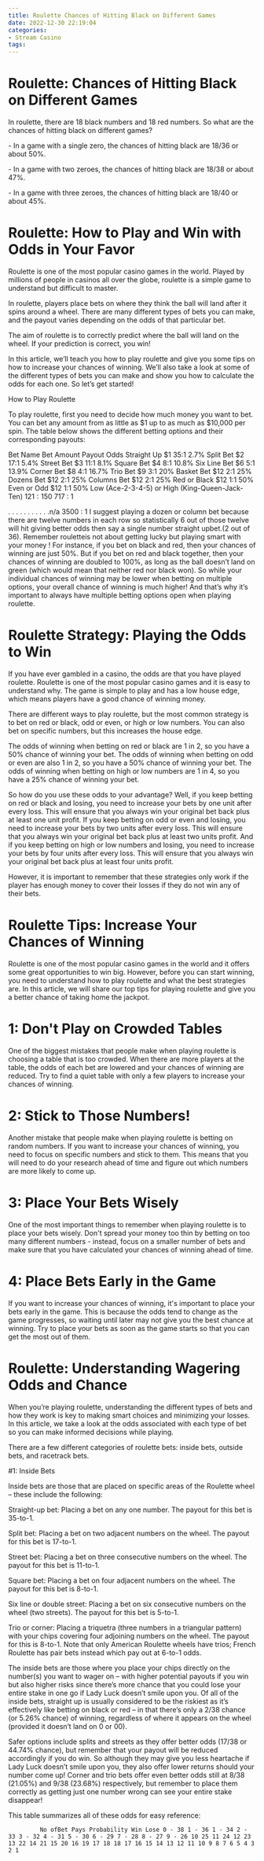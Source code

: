 ```yaml
---
title: Roulette Chances of Hitting Black on Different Games
date: 2022-12-30 22:19:04
categories:
- Stream Casino
tags:
---
```



#  Roulette: Chances of Hitting Black on Different Games

In roulette, there are 18 black numbers and 18 red numbers. So what are the chances of hitting black on different games?

\- In a game with a single zero, the chances of hitting black are 18/36 or about 50%.

\- In a game with two zeroes, the chances of hitting black are 18/38 or about 47%.

\- In a game with three zeroes, the chances of hitting black are 18/40 or about 45%.

#  Roulette: How to Play and Win with Odds in Your Favor

Roulette is one of the most popular casino games in the world. Played by millions of people in casinos all over the globe, roulette is a simple game to understand but difficult to master.

In roulette, players place bets on where they think the ball will land after it spins around a wheel. There are many different types of bets you can make, and the payout varies depending on the odds of that particular bet.

The aim of roulette is to correctly predict where the ball will land on the wheel. If your prediction is correct, you win!

In this article, we’ll teach you how to play roulette and give you some tips on how to increase your chances of winning. We’ll also take a look at some of the different types of bets you can make and show you how to calculate the odds for each one. So let’s get started!

How to Play Roulette

To play roulette, first you need to decide how much money you want to bet. You can bet any amount from as little as $1 up to as much as $10,000 per spin. The table below shows the different betting options and their corresponding payouts:

Bet Name Bet Amount Payout Odds Straight Up $1 35:1 2.7% Split Bet $2 17:1 5.4% Street Bet $3 11:1 8.1% Square Bet $4 8:1 10.8% Six Line Bet $6 5:1 13.9% Corner Bet $8 4:1 16.7% Trio Bet $9 3:1 20% Basket Bet $12 2:1 25% Dozens Bet $12 2:1 25% Columns Bet $12 2:1 25% Red or Black $12 1:1 50% Even or Odd $12 1:1 50% Low (Ace-2-3-4-5) or High (King-Queen-Jack-Ten) $12 1:1 50% First Four (number 0-3-6-9) or Second Four (number 12-15-18-21) n/a 24$ 717 : 1































 . . . . . . . . . . .n/a 3500 : 1
I suggest playing a dozen or column bet because there are twelve numbers in each row so statistically 6 out of those twelve will hit giving better odds then say a single number straight upbet.(2 out of 36). Remember rouletteis not about getting lucky but playing smart with your money !
For instance, if you bet on black and red, then your chances of winning are just 50%. But if you bet on red and black together, then your chances of winning are doubled to 100%, as long as the ball doesn’t land on green (which would mean that neither red nor black won).  So while your individual chances of winning may be lower when betting on multiple options, your overall chance of winning is much higher! And that’s why it’s important to always have multiple betting options open when playing roulette.

#  Roulette Strategy: Playing the Odds to Win

If you have ever gambled in a casino, the odds are that you have played roulette. Roulette is one of the most popular casino games and it is easy to understand why. The game is simple to play and has a low house edge, which means players have a good chance of winning money.

There are different ways to play roulette, but the most common strategy is to bet on red or black, odd or even, or high or low numbers. You can also bet on specific numbers, but this increases the house edge.

The odds of winning when betting on red or black are 1 in 2, so you have a 50% chance of winning your bet. The odds of winning when betting on odd or even are also 1 in 2, so you have a 50% chance of winning your bet. The odds of winning when betting on high or low numbers are 1 in 4, so you have a 25% chance of winning your bet.

So how do you use these odds to your advantage? Well, if you keep betting on red or black and losing, you need to increase your bets by one unit after every loss. This will ensure that you always win your original bet back plus at least one unit profit. If you keep betting on odd or even and losing, you need to increase your bets by two units after every loss. This will ensure that you always win your original bet back plus at least two units profit. And if you keep betting on high or low numbers and losing, you need to increase your bets by four units after every loss. This will ensure that you always win your original bet back plus at least four units profit.

However, it is important to remember that these strategies only work if the player has enough money to cover their losses if they do not win any of their bets.

#  Roulette Tips: Increase Your Chances of Winning

 Roulette is one of the most popular casino games in the world and it offers some great opportunities to win big. However, before you can start winning, you need to understand how to play roulette and what the best strategies are. In this article, we will share our top tips for playing roulette and give you a better chance of taking home the jackpot.

# 1: Don't Play on Crowded Tables

One of the biggest mistakes that people make when playing roulette is choosing a table that is too crowded. When there are more players at the table, the odds of each bet are lowered and your chances of winning are reduced. Try to find a quiet table with only a few players to increase your chances of winning.

# 2: Stick to Those Numbers!

Another mistake that people make when playing roulette is betting on random numbers. If you want to increase your chances of winning, you need to focus on specific numbers and stick to them. This means that you will need to do your research ahead of time and figure out which numbers are more likely to come up.

# 3: Place Your Bets Wisely

One of the most important things to remember when playing roulette is to place your bets wisely. Don't spread your money too thin by betting on too many different numbers - instead, focus on a smaller number of bets and make sure that you have calculated your chances of winning ahead of time.

# 4: Place Bets Early in the Game

If you want to increase your chances of winning, it's important to place your bets early in the game. This is because the odds tend to change as the game progresses, so waiting until later may not give you the best chance at winning. Try to place your bets as soon as the game starts so that you can get the most out of them.

#  Roulette: Understanding Wagering Odds and Chance

When you’re playing roulette, understanding the different types of bets and how they work is key to making smart choices and minimizing your losses. In this article, we take a look at the odds associated with each type of bet so you can make informed decisions while playing.

There are a few different categories of roulette bets: inside bets, outside bets, and racetrack bets.

#1: Inside Bets

Inside bets are those that are placed on specific areas of the Roulette wheel – these include the following:

Straight-up bet: Placing a bet on any one number. The payout for this bet is 35-to-1.

Split bet: Placing a bet on two adjacent numbers on the wheel. The payout for this bet is 17-to-1.

Street bet: Placing a bet on three consecutive numbers on the wheel. The payout for this bet is 11-to-1.

Square bet: Placing a bet on four adjacent numbers on the wheel. The payout for this bet is 8-to-1.

Six line or double street: Placing a bet on six consecutive numbers on the wheel (two streets). The payout for this bet is 5-to-1.

Trio or corner: Placing a triquetra (three numbers in a triangular pattern) with your chips covering four adjoining numbers on the wheel. The payout for this is 8-to-1. Note that only American Roulette wheels have trios; French Roulette has pair bets instead which pay out at 6-to-1 odds.


The inside bets are those where you place your chips directly on the number(s) you want to wager on – with higher potential payouts if you win but also higher risks since there’s more chance that you could lose your entire stake in one go if Lady Luck doesn’t smile upon you. Of all of the inside bets, straight up is usually considered to be the riskiest as it’s effectively like betting on black or red – in that there’s only a 2/38 chance (or 5.26% chance) of winning, regardless of where it appears on the wheel (provided it doesn’t land on 0 or 00).

Safer options include splits and streets as they offer better odds (17/38 or 44.74% chance), but remember that your payout will be reduced accordingly if you do win. So although they may give you less heartache if Lady Luck doesn’t smile upon you, they also offer lower returns should your number come up! Corner and trio bets offer even better odds still at 8/38 (21.05%) and 9/38 (23.68%) respectively, but remember to place them correctly as getting just one number wrong can see your entire stake disappear!

This table summarizes all of these odds for easy reference:

             No ofBet Pays Probability Win Lose 0 - 38 1 - 36 1 - 34 2 - 33 3 - 32 4 - 31 5 - 30 6 - 29 7 - 28 8 - 27 9 - 26 10 25 11 24 12 23 13 22 14 21 15 20 16 19 17 18 18 17 16 15 14 13 12 11 10 9 8 7 6 5 4 3 2 1